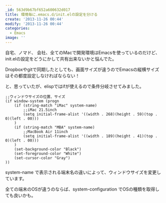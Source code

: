 ```yaml
---
_id: 563d9b67bf652a600632d017
title: 環境毎に.emacs.d/init.elの設定を分ける
create: '2013-11-26 00:44'
modify: '2013-11-26 00:44'
categories:
  - Emacs
image: ''
---
```


自宅、ノマド、 会社、全てのMacで開発環境はEmacsを使っているのだけど、init.elの設定をどうにかして共有出来ないかと悩んでた。

Dropboxやgitで同期したとしても、画面サイズが違うのでEmacsの縦横サイズはその都度設定しなければならない！

と、思っていたが、elispではifが使えるので条件分岐させてみました。

<!-- more -->

	;;ウィンドウサイズの位置、サイズ
	(if window-system (progn
		(if (string-match "iMac" system-name)
			;;iMac 21.5inch
			(setq initial-frame-alist '((width . 268)(height . 59)(top . 0)(left . 00)))
		)
		(if (string-match "MBA" system-name)
			;;MacBook Air 11inch
			(setq initial-frame-alist '((width . 189)(height . 41)(top . 0)(left . 00)))
		)
		(set-background-color "Black")
		(set-foreground-color "White")
		(set-cursor-color "Gray")
	))


system-name で表示される端末名の違いによって、ウィンドウサイズを変更しています。

全ての端末のOSが違うのならば、system-configuration でOSの種類を取得しても良いかも。
